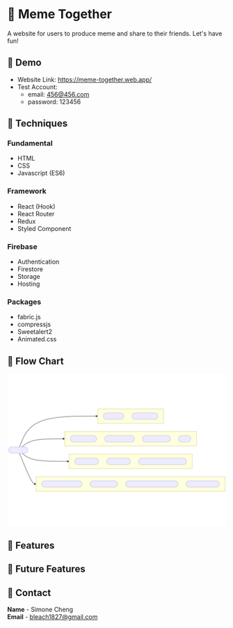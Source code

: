# 🐳 Meme Together
A website for users to produce meme and share to their friends. Let's have fun!

## 🦀 Demo
- Website Link: https://meme-together.web.app/
- Test Account:
    - email: 456@456.com
    - password: 123456

## 🦀 Techniques
### Fundamental
- HTML
- CSS
- Javascript (ES6)

### Framework
- React (Hook)
- React Router
- Redux
- Styled Component

### Firebase
- Authentication
- Firestore
- Storage
- Hosting

### Packages
- fabric.js
- compressjs
- Sweetalert2
- Animated.css

## 🦀 Flow Chart
![](./mermaid-diagram-20211129152855.svg)

## 🦀 Features

## 🦀 Future Features

## 🦀 Contact
**Name** - Simone Cheng  
**Email** - bleach1827@gmail.com